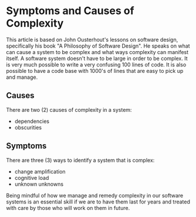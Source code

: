# Symptoms and Causes of Complexity
This article is based on John Ousterhout's lessons on software design, specifically his book "A Philosophy 
of Software Design". He speaks on what can cause a system to be complex and what ways complexity can manifest itself.
A software system doesn't have to be large in order to be complex. It is very much possible to
write a very confusing 100 lines of code. It is also possible to have a code base with 1000's of lines that
are easy to pick up and manage.

## Causes
There are two (2) causes of complexity in a system:
- dependencies
- obscurities

## Symptoms
There are three (3) ways to identify a system that is complex:
- change amplification
- cognitive load
- unknown unknowns

Being mindful of how we manage and remedy complexity in our software systems is an 
essential skill if we are to have them last for years and treated with care by those who
will work on them in future.
